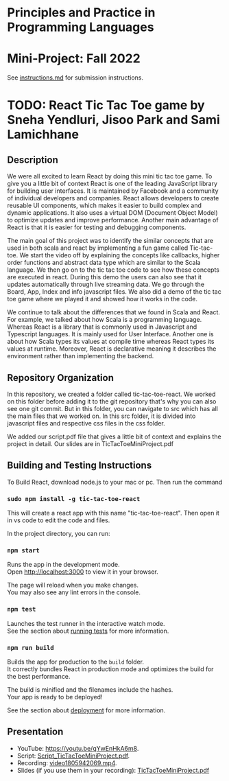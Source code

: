 # Principles and Practice in Programming Languages
# Mini-Project: Fall 2022

See [instructions.md](instructions.md) for submission instructions.

# TODO: React Tic Tac Toe game by Sneha Yendluri, Jisoo Park and Sami Lamichhane

## Description

We were all excited to learn React by doing this mini tic tac toe game. To give you a little bit of context React is one of the leading JavaScript library for building user interfaces. It is maintained by Facebook and a community of individual developers and companies. React allows developers to create reusable UI components, which makes it easier to build complex and dynamic applications. It also uses a virtual DOM (Document Object Model) to optimize updates and improve performance. Another main advantage of React is that it is easier for testing and debugging components. 

The main goal of this project was to identify the similar concepts that are used in both scala and react by implementing a fun game called Tic-tac-toe. We start the video off by explaining the concepts like callbacks, higher order functions and abstract data type which are similar to the Scala language. We then go on to the tic tac toe code to see how these concepts are executed in react. During this demo the users can also see that it updates automatically through live streaming data. We go through the Board, App, Index and info javascript files. We also did a demo of the tic tac toe game where we played it and showed how it works in the code. 

We continue to talk about the differences that we found in Scala and React. For example, we talked about how Scala is a programming language. Whereas React is a library that is commonly used in Javascript and Typescript languages. It is mainly used for User Interface. Another one is about how Scala types its values at compile time whereas React types its values at runtime. Moreover, React is declarative meaning it describes the environment rather than implementing the backend.



## Repository Organization

In this repository, we created a folder called tic-tac-toe-react. We worked on this folder before adding it to the git repository that's why you can also see one git commit. But in this folder, you can navigate to src which has all the main files that we worked on. In this src folder, it is divided into javascript files and respective css files in the css folder. 

We added our script.pdf file that gives a little bit of context and explains the project in detail. Our slides are in TicTacToeMiniProject.pdf 


## Building and Testing Instructions

To Build React, download node.js to your mac or pc. Then run the command 

### `sudo npm install -g tic-tac-toe-react`

This will create a react app with this name "tic-tac-toe-react". Then open it in vs code to edit the code and files.

In the project directory, you can run:

### `npm start`

Runs the app in the development mode.\
Open [http://localhost:3000](http://localhost:3000) to view it in your browser.

The page will reload when you make changes.\
You may also see any lint errors in the console.

### `npm test`

Launches the test runner in the interactive watch mode.\
See the section about [running tests](https://facebook.github.io/create-react-app/docs/running-tests) for more information.

### `npm run build`

Builds the app for production to the `build` folder.\
It correctly bundles React in production mode and optimizes the build for the best performance.

The build is minified and the filenames include the hashes.\
Your app is ready to be deployed!

See the section about [deployment](https://facebook.github.io/create-react-app/docs/deployment) for more information.


## Presentation

- YouTube: https://youtu.be/qYwEnHkA6m8.
- Script: [Script_TicTacToeMiniProject.pdf](Script_TicTacToeMiniProject.pdf).
- Recording: [video1805942069.mp4](recording.mp4).
- Slides (if you use them in your recording): [TicTacToeMiniProject.pdf](TicTacToeMiniProject.pdf)